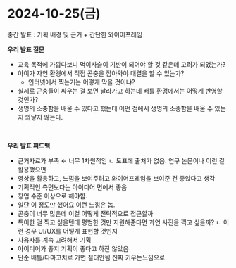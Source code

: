 # 2024-10-25(금)

중간 발표 : 기획 배경 및 근거 + 간단한 와이어프레임

**우리 발표 질문**

- 교육 목적에 가깝다보니 먹이사슬이 기반이 되어야 할 것 같은데 고려가 되었는가?
- 아이가 자연 환경에서 직접 곤충을 잡아와야 대결을 할 수 있는가?
  - 인터넷에서 찍는거는 어떻게 막을 것이냐?
- 실제로 곤충들이 싸우는 걸 보면 날라가고 하는데 배틀 환경에서는 어떻게 반영할 것인가?
- 생명의 소중함을 배울 수 있다고 했는데 어떤 점에서 생명의 소중함을 배울 수 있는지 와닿지 않는다.

<br>

**우리 발표 피드백**

- 근거자료가 부족 ← 너무 1차원적임
  ㄴ 도표에 출처가 없음. 연구 논문이나 이런 걸 활용했으면
- 영상을 활용하고, 느낌을 보여주려고 와이어프레임을 보여준 건 좋았다고 생각
- 기획적인 측면보다는 아이디어 면에서 좋음
- 창업 수준 이상으로 해야함.
- 일단 이 정도만 했어요 이런 느낌은 놉.
- 곤충이 너무 많은데 이걸 어떻게 전략적으로 접근할까
- 특이한 걸 찍고 싶을텐데 평범한 것만 지원해준다면 과연 사진을 찍고 싶을까?
  ㄴ 이런 경우 UI/UX를 어떻게 표현할 것인지
- 사용자를 계속 고려해서 기획
- 아이디어가 좋지 기획이 좋다고 하진 않았음
- 단순 배틀/다마고치로 가면 절대안됨 진짜 키우는느낌으로

